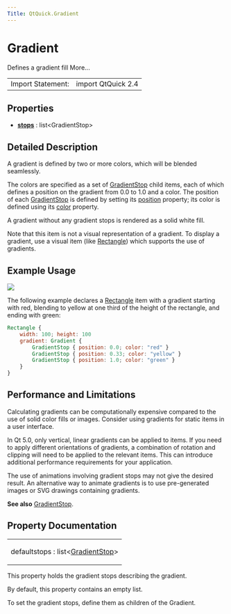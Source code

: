 ```yaml
---
Title: QtQuick.Gradient
---
```

        
Gradient
========

<span class="subtitle"></span>
Defines a gradient fill More...

|                   |                    |
|-------------------|--------------------|
| Import Statement: | import QtQuick 2.4 |

<span id="properties"></span>
Properties
----------

-   ****[stops](#stops-prop)**** : list&lt;GradientStop&gt;

<span id="details"></span>
Detailed Description
--------------------

A gradient is defined by two or more colors, which will be blended seamlessly.

The colors are specified as a set of [GradientStop](../QtQuick.GradientStop.md) child items, each of which defines a position on the gradient from 0.0 to 1.0 and a color. The position of each [GradientStop](../QtQuick.GradientStop.md) is defined by setting its [position](../QtQuick.GradientStop.md#position-prop) property; its color is defined using its [color](../QtQuick.GradientStop.md#color-prop) property.

A gradient without any gradient stops is rendered as a solid white fill.

Note that this item is not a visual representation of a gradient. To display a gradient, use a visual item (like [Rectangle](../QtQuick.Rectangle.md)) which supports the use of gradients.

<span id="example-usage"></span>
Example Usage
-------------

![](https://developer.ubuntu.com/static/devportal_uploaded/a9befbfa-ce0f-48f0-9c56-c4c353940d56-api/apps/qml/sdk-15.04/QtQuick.Gradient/images/qml-gradient.png)

The following example declares a [Rectangle](../QtQuick.Rectangle.md) item with a gradient starting with red, blending to yellow at one third of the height of the rectangle, and ending with green:

``` qml
Rectangle {
    width: 100; height: 100
    gradient: Gradient {
        GradientStop { position: 0.0; color: "red" }
        GradientStop { position: 0.33; color: "yellow" }
        GradientStop { position: 1.0; color: "green" }
    }
}
```

<span id="performance-and-limitations"></span>
Performance and Limitations
---------------------------

Calculating gradients can be computationally expensive compared to the use of solid color fills or images. Consider using gradients for static items in a user interface.

In Qt 5.0, only vertical, linear gradients can be applied to items. If you need to apply different orientations of gradients, a combination of rotation and clipping will need to be applied to the relevant items. This can introduce additional performance requirements for your application.

The use of animations involving gradient stops may not give the desired result. An alternative way to animate gradients is to use pre-generated images or SVG drawings containing gradients.

**See also** [GradientStop](../QtQuick.GradientStop.md).

Property Documentation
----------------------

<table>
<colgroup>
<col width="100%" />
</colgroup>
<tbody>
<tr class="odd">
<td><p><span id="stops-prop"></span><span class="qmldefault">default</span><span class="name">stops</span> : <span class="type">list</span>&lt;<span class="type"><a href="QtQuick.GradientStop.md">GradientStop</a></span>&gt;</p></td>
</tr>
</tbody>
</table>

This property holds the gradient stops describing the gradient.

By default, this property contains an empty list.

To set the gradient stops, define them as children of the Gradient.

